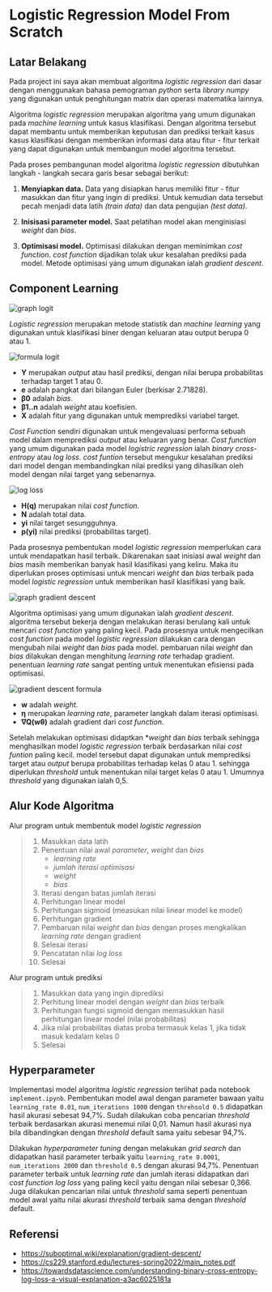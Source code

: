 # Logistic Regression Model From Scratch

## Latar Belakang
Pada project ini saya akan membuat algoritma *logistic regression* dari dasar dengan menggunakan bahasa pemograman *python* serta *library numpy* yang digunakan untuk penghitungan matrix dan operasi matematika lainnya.

Algoritma *logistic regression* merupakan algoritma yang umum digunakan pada *machine learning* untuk kasus klasifikasi. Dengan algoritma tersebut dapat membantu untuk memberikan keputusan dan prediksi terkait kasus kasus klasifikasi dengan memberikan informasi data atau fitur - fitur terkait yang dapat digunakan untuk membangun model algoritma tersebut.

Pada proses pembangunan model algoritma *logistic regression* dibutuhkan langkah - langkah secara garis besar sebagai berikut:

1. **Menyiapkan data.** Data yang disiapkan harus memiliki fitur - fitur masukkan dan fitur yang ingin di prediksi. Untuk kemudian data tersebut pecah menjadi data latih *(train data)* dan data pengujian *(test data)*.

2. **Inisisasi parameter model.** Saat pelatihan model akan menginisiasi *weight* dan *bias*.

3. **Optimisasi model.** Optimisasi dilakukan dengan meminimkan *cost function*. *cost function* dijadikan tolak ukur kesalahan prediksi pada model. Metode optimisasi yang umum digunakan ialah *gradient descent*.

## Component Learning 
![graph logit](https://upload.wikimedia.org/wikipedia/commons/thumb/c/cb/Exam_pass_logistic_curve.svg/400px-Exam_pass_logistic_curve.svg.png "Logistic Regression")

*Logistic regression* merupakan metode statistik dan *machine learning* yang digunakan untuk klasifikasi biner dengan keluaran atau output berupa 0 atau 1.

![formula logit](https://techvidvan.com/tutorials/wp-content/uploads/sites/2/2020/05/E4.png "Logistic Regression Formula")

- **Y** merupakan *output* atau hasil prediksi, dengan nilai berupa probabilitas terhadap target 1 atau 0.
- **e** adalah pangkat dari bilangan Euler (berkisar 2.71828).
- **β0** adalah *bias*.
- **β1..n** adalah *weight* atau koefisien.
- **X** adalah fitur yang digunakan untuk memprediksi variabel target.

*Cost Function* sendiri digunakan untuk mengevaluasi performa sebuah model dalam memprediksi *output* atau keluaran yang benar. *Cost function* yang umum digunakan pada model *logistric regression* ialah *binary cross-entropy* atau *log loss*. *cost funtion* tersebut mengukur kesalahan prediksi dari model dengan membandingkan nilai prediksi yang dihasilkan oleh model dengan nilai target yang sebenarnya.

![log loss](https://miro.medium.com/v2/resize:fit:720/format:webp/1*rdBw0E-My8Gu3f_BOB6GMA.png "Binary Cross Entropy or Log Loss")

- **H(q)** merupakan nilai *cost function*.
- **N** adalah total data.
- **yi** nilai target sesungguhnya.
- **p(yi)** nilai prediksi (probabilitas target).

Pada prosesnya pembentukan model *logistic regression* memperlukan cara untuk mendapatkan hasil terbaik. Dikarenakan saat inisiasi awal *weight* dan *bias* masih memberikan banyak hasil klasifikasi yang keliru. Maka itu diperlukan proses optimisasi untuk mencari *weight* dan *bias* terbaik pada model *logistic regression* untuk memberikan hasil klasifikasi yang baik.

![graph gradient descent](https://suboptimal.wiki/images/gd_3.jpg "Gradient Descent")

Algoritma optimisasi yang umum digunakan ialah *gradient descent*. algoritma tersebut bekerja dengan melakukan iterasi berulang kali untuk mencari *cost function* yang paling kecil. Pada prosesnya untuk mengecilkan *cost function* pada model *logistic regression* dilakukan cara dengan mengubah nilai *weight* dan *bias* pada model. pembaruan nilai *weight* dan *bias* dilakukan dengan menghitung *learning rate* terhadap gradient. penentuan *learning rate* sangat penting untuk menentukan efisiensi pada optimisasi.

![gradient descent formula](https://suboptimal.wiki/images/gd_4.jpg "Gradient Descent Formula")

- **w** adalah *weight*.
- **η** merupakan *learning rate*, parameter langkah dalam iterasi optimisasi.
- **∇Q(wθ)** adalah gradient dari *cost function*.

Setelah melakukan optimisasi didaptkan **weight* dan *bias* terbaik sehingga menghasilkan model *logistic regression* terbaik berdasarkan nilai *cost funtion* paling kecil. model tersebut dapat digunakan untuk memprediksi target atau *output* berupa probabilitas terhadap kelas 0 atau 1. sehingga diperlukan *threshold* untuk menentukan nilai target kelas 0 atau 1. Umumnya *threshold* yang digunakan ialah 0,5.

## Alur Kode Algoritma
Alur program untuk membentuk model *logistic regression*
> 1. Masukkan data latih
> 2. Penentuan nilai awal *parameter*, *weight* dan *bias*
>       - *learning rate*
>       - *jumlah iterasi optimisasi*
>       - *weight*
>       - *bias*
> 3. Iterasi dengan batas jumlah iterasi
> 4. Perhitungan linear model
> 5. Perhitungan sigmoid (measukan nilai linear model ke model)
> 6. Perhitungan gradient
> 7. Pembaruan nilai *weight* dan *bias* dengan proses mengkalikan *learning rate* dengan gradient
> 8. Selesai iterasi
> 9. Pencatatan nilai *log loss* 
> 10. Selesai

Alur program untuk prediksi
> 1. Masukkan data yang ingin diprediksi
> 2. Perhitung linear model dengan *weight* dan *bias* terbaik
> 3. Perhitungan fungsi sigmoid dengan memasukkan hasil perhitungan linear model (nilai probabilitas)
> 4. Jika nilai probabilitas diatas proba termasuk kelas 1, jika tidak masuk kedalam kelas 0
> 5. Selesai

## Hyperparameter
Implementasi model algoritma *logistic regression* terlihat pada notebook `implement.ipynb`. Pembentukan model awal dengan parameter bawaan yaitu `learning_rate 0.01`, `num_iterations 1000` dengan `threhsold 0.5` didapatkan hasil akurasi sebesat 94,7%. Sudah dilakukan coba pencarian *threshold* terbaik berdasarkan akurasi menemui nilai 0,01. Namun hasil akurasi nya bila dibandingkan dengan *threshold* default sama yaitu sebesar 94,7%.

Dilakukan *hyperparameter tuning* dengan melakukan *grid search* dan didapatkan hasil parameter terbaik yaitu `learning_rate 0.0001`, `num_iterations 2000` dan `threshold 0.5` dengan akurasi 94,7%. Penentuan parameter terbaik untuk *learning rate* dan jumlah iterasi didapatkan dari *cost function log loss* yang paling kecil yaitu dengan nilai sebesar 0,366. Juga dilakukan pencarian nilai untuk *threshold* sama seperti penentuan model awal yaitu nilai akurasi *threshold* terbaik sama dengan *threshold* default.

## Referensi
- https://suboptimal.wiki/explanation/gradient-descent/
- https://cs229.stanford.edu/lectures-spring2022/main_notes.pdf
- https://towardsdatascience.com/understanding-binary-cross-entropy-log-loss-a-visual-explanation-a3ac6025181a